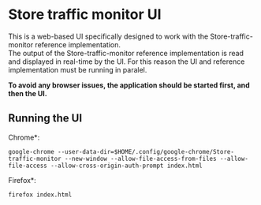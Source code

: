 # Store traffic monitor UI
This is a web-based UI specifically designed to work with the Store-traffic-monitor reference implementation.   
The output of the Store-traffic-monitor reference implementation is read and displayed in real-time by the UI. For this reason the UI and reference implementation must be running in paralel. 

**To avoid any browser issues, the application should be started first, and then the UI.**

## Running the UI

Chrome*:
```
google-chrome --user-data-dir=$HOME/.config/google-chrome/Store-traffic-monitor --new-window --allow-file-access-from-files --allow-file-access --allow-cross-origin-auth-prompt index.html
```
Firefox*:
```
firefox index.html
```
